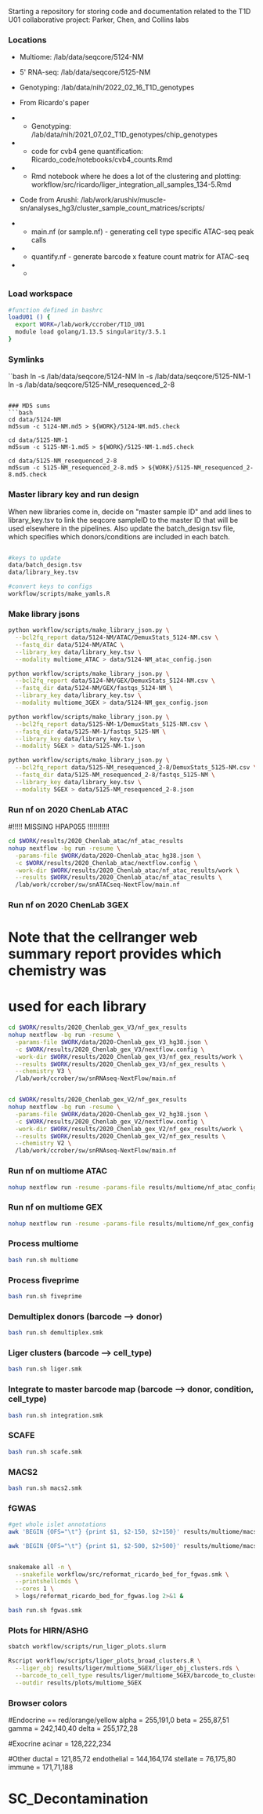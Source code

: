 
Starting a repository for storing code and documentation related to the T1D U01
collaborative project: Parker, Chen, and Collins labs

### Locations
* Multiome: /lab/data/seqcore/5124-NM
* 5' RNA-seq: /lab/data/seqcore/5125-NM
* Genotyping: /lab/data/nih/2022_02_16_T1D_genotypes

* From Ricardo's paper
* * Genotyping: /lab/data/nih/2021_07_02_T1D_genotypes/chip_genotypes
* * code for cvb4 gene quantification: Ricardo_code/notebooks/cvb4_counts.Rmd
* * Rmd notebook where he does a lot of the clustering and plotting: workflow/src/ricardo/liger_integration_all_samples_134-5.Rmd

* Code from Arushi: /lab/work/arushiv/muscle-sn/analyses_hg3/cluster_sample_count_matrices/scripts/
* * main.nf (or sample.nf) - generating cell type specific ATAC-seq peak calls
* * quantify.nf - generate barcode x feature count matrix for ATAC-seq
* *

### Load workspace
```bash
#function defined in bashrc
loadU01 () {
  export WORK=/lab/work/ccrober/T1D_U01
  module load golang/1.13.5 singularity/3.5.1
}
```

### Symlinks
``bash
ln -s /lab/data/seqcore/5124-NM
ln -s /lab/data/seqcore/5125-NM-1
ln -s /lab/data/seqcore/5125-NM_resequenced_2-8
```

### MD5 sums
```bash
cd data/5124-NM
md5sum -c 5124-NM.md5 > ${WORK}/5124-NM.md5.check

cd data/5125-NM-1
md5sum -c 5125-NM-1.md5 > ${WORK}/5125-NM-1.md5.check

cd data/5125-NM_resequenced_2-8
md5sum -c 5125-NM_resequenced_2-8.md5 > ${WORK}/5125-NM_resequenced_2-8.md5.check
```


### Master library key and run design
When new libraries come in, decide on "master sample ID" and add lines to library_key.tsv to link the seqcore sampleID to the master ID
that will be used elsewhere in the pipelines. Also update the batch_design.tsv file, which specifies which donors/conditions are
included in each batch.
```bash

#keys to update
data/batch_design.tsv
data/library_key.tsv

#convert keys to configs
workflow/scripts/make_yamls.R
```



### Make library jsons
```bash
python workflow/scripts/make_library_json.py \
  --bcl2fq_report data/5124-NM/ATAC/DemuxStats_5124-NM.csv \
  --fastq_dir data/5124-NM/ATAC \
  --library_key data/library_key.tsv \
  --modality multiome_ATAC > data/5124-NM_atac_config.json

python workflow/scripts/make_library_json.py \
  --bcl2fq_report data/5124-NM/GEX/DemuxStats_5124-NM.csv \
  --fastq_dir data/5124-NM/GEX/fastqs_5124-NM \
  --library_key data/library_key.tsv \
  --modality multiome_3GEX > data/5124-NM_gex_config.json

python workflow/scripts/make_library_json.py \
  --bcl2fq_report data/5125-NM-1/DemuxStats_5125-NM.csv \
  --fastq_dir data/5125-NM-1/fastqs_5125-NM \
  --library_key data/library_key.tsv \
  --modality 5GEX > data/5125-NM-1.json

python workflow/scripts/make_library_json.py \
  --bcl2fq_report data/5125-NM_resequenced_2-8/DemuxStats_5125-NM.csv \
  --fastq_dir data/5125-NM_resequenced_2-8/fastqs_5125-NM \
  --library_key data/library_key.tsv \
  --modality 5GEX > data/5125-NM_resequenced_2-8.json

```

### Run nf on 2020 ChenLab ATAC
#!!!!! MISSING HPAP055 !!!!!!!!!!!
```bash
cd $WORK/results/2020_Chenlab_atac/nf_atac_results
nohup nextflow -bg run -resume \
  -params-file $WORK/data/2020-Chenlab_atac_hg38.json \
  -c $WORK/results/2020_Chenlab_atac/nextflow.config \
  -work-dir $WORK/results/2020_Chenlab_atac/nf_atac_results/work \
  --results $WORK/results/2020_Chenlab_atac/nf_atac_results \
  /lab/work/ccrober/sw/snATACseq-NextFlow/main.nf

```


### Run nf on 2020 ChenLab 3GEX
# Note that the cellranger web summary report provides which chemistry was
# used for each library
```bash
cd $WORK/results/2020_Chenlab_gex_V3/nf_gex_results
nohup nextflow -bg run -resume \
  -params-file $WORK/data/2020-Chenlab_gex_V3_hg38.json \
  -c $WORK/results/2020_Chenlab_gex_V3/nextflow.config \
  -work-dir $WORK/results/2020_Chenlab_gex_V3/nf_gex_results/work \
  --results $WORK/results/2020_Chenlab_gex_V3/nf_gex_results \
  --chemistry V3 \
  /lab/work/ccrober/sw/snRNAseq-NextFlow/main.nf


cd $WORK/results/2020_Chenlab_gex_V2/nf_gex_results
nohup nextflow -bg run -resume \
  -params-file $WORK/data/2020-Chenlab_gex_V2_hg38.json \
  -c $WORK/results/2020_Chenlab_gex_V2/nextflow.config \
  -work-dir $WORK/results/2020_Chenlab_gex_V2/nf_gex_results/work \
  --results $WORK/results/2020_Chenlab_gex_V2/nf_gex_results \
  --chemistry V2 \
  /lab/work/ccrober/sw/snRNAseq-NextFlow/main.nf
```


### Run nf on multiome ATAC
```bash
nohup nextflow run -resume -params-file results/multiome/nf_atac_config.json --results results/multiome/nf_atac_results ./snATACseq-NextFlow/main.nf &
```

### Run nf on multiome GEX
```bash
nohup nextflow run -resume -params-file results/multiome/nf_gex_config.json --chemistry multiome --results results/multiome/nf_gex_results ./snRNAseq-NextFlow/main.nf &
```

### Process multiome
```bash
bash run.sh multiome
```

### Process fiveprime
```bash
bash run.sh fiveprime
```

### Demultiplex donors (barcode --> donor)
```bash
bash run.sh demultiplex.smk
```

### Liger clusters (barcode --> cell_type)
```bash
bash run.sh liger.smk
```

### Integrate to master barcode map (barcode --> donor, condition, cell_type)
```bash
bash run.sh integration.smk
```

### SCAFE
```bash
bash run.sh scafe.smk
```

### MACS2
```bash
bash run.sh macs2.smk
```

### fGWAS
```bash
#get whole islet annotations
awk 'BEGIN {OFS="\t"} {print $1, $2-150, $2+150}' results/multiome/macs2/Sample_5124-NM-1-hg38_summits.bed > results/fgwas/annotations/hg38/wholeIslet_ATAC_300b.bed

awk 'BEGIN {OFS="\t"} {print $1, $2-500, $2+500}' results/multiome/macs2/Sample_5124-NM-1-hg38_summits.bed > results/fgwas/annotations/hg38/wholeIslet_ATAC_1kb.bed


snakemake all -n \
  --snakefile workflow/src/reformat_ricardo_bed_for_fgwas.smk \
  --printshellcmds \
  --cores 1 \
  > logs/reformat_ricardo_bed_for_fgwas.log 2>&1 &

bash run.sh fgwas.smk
```

### Plots for HIRN/ASHG
```bash
sbatch workflow/scripts/run_liger_plots.slurm

Rscript workflow/scripts/liger_plots_broad_clusters.R \
  --liger_obj results/liger/multiome_5GEX/liger_obj_clusters.rds \
  --barcode_to_cell_type results/liger/multiome_5GEX/barcode_to_cluster_to_cell_type.csv \
  --outdir results/plots/multiome_5GEX
```

### Browser colors
#Endocrine == red/orange/yellow
alpha = 255,191,0
beta = 255,87,51
gamma = 242,140,40
delta = 255,172,28

#Exocrine
acinar = 128,222,234

#Other
ductal = 121,85,72
endothelial = 144,164,174
stellate = 76,175,80
immune = 171,71,188








<!-- ### Comparison of 5GEX and 3GEX for grant
```bash
#get atac features to use as starting point
cp results/multiome/nf_atac_results/work/71/e612117171963be950d9dd11336788/Sample_5124-NM-1-hg38_peaks.gappedPeak results/multiome/features

awk 'BEGIN {OFS="\t"} {print $1,$7,$8, $4}' results/multiome/features/Sample_5124-NM-1-hg38_peaks.gappedPeak > results/multiome/features/Sample_5124-NM-1-hg38_peaks.tmp.narrowPeak


### Regions for browser shots
RFX6 chr6:116,963,203-116,976,677

Intergenic ATAC peaks with and without 5GEX signal:
chr10:57Mb
SLC30A8 - multi:11,677,623-11,768,071

``` -->
# SC_Decontamination
